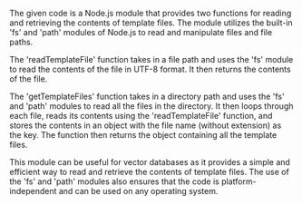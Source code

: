 The given code is a Node.js module that provides two functions for reading and retrieving the contents of template files. The module utilizes the built-in 'fs' and 'path' modules of Node.js to read and manipulate files and file paths. 

The 'readTemplateFile' function takes in a file path and uses the 'fs' module to read the contents of the file in UTF-8 format. It then returns the contents of the file.

The 'getTemplateFiles' function takes in a directory path and uses the 'fs' and 'path' modules to read all the files in the directory. It then loops through each file, reads its contents using the 'readTemplateFile' function, and stores the contents in an object with the file name (without extension) as the key. The function then returns the object containing all the template files.

This module can be useful for vector databases as it provides a simple and efficient way to read and retrieve the contents of template files. The use of the 'fs' and 'path' modules also ensures that the code is platform-independent and can be used on any operating system.